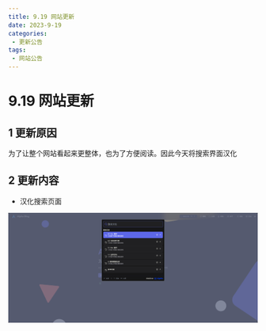 ```yaml
---
title: 9.19 网站更新
date: 2023-9-19
categories:
 - 更新公告
tags:
 - 网站公告
---
```


# 9.19 网站更新

## 1 更新原因

为了让整个网站看起来更整体，也为了方便阅读。因此今天将搜索界面汉化

## 2 更新内容

- 汉化搜索页面

![搜索](./images/搜索.png)